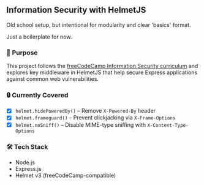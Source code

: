 ## Information Security with HelmetJS

Old school setup, but intentional for modularity and clear 'basics' format. 

Just a boilerplate for now.  

### 📌 Purpose

This project follows the [freeCodeCamp Information Security curriculum](https://www.freecodecamp.org/learn/information-security/) and explores key middleware in HelmetJS that help secure Express applications against common web vulnerabilities.

### 🔒 Currently Covered

- [x] `helmet.hidePoweredBy()` – Remove `X-Powered-By` header
- [x] `helmet.frameguard()` – Prevent clickjacking via `X-Frame-Options`
- [x] `helmet.noSniff()` – Disable MIME-type sniffing with `X-Content-Type-Options`

### 🛠 Tech Stack

- Node.js  
- Express.js  
- Helmet v3 (freeCodeCamp-compatible)
